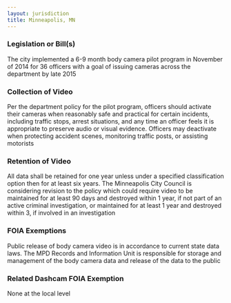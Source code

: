 ```yaml
---
layout: jurisdiction
title: Minneapolis, MN
---
```


### Legislation or Bill(s)

The city implemented a 6-9 month body camera pilot program in November of 2014 for 36 officers with a goal of issuing cameras across the department by late 2015

### Collection of Video

Per the department policy for the pilot program, officers should  activate their cameras when reasonably safe and practical for certain incidents, including traffic stops, arrest situations, and any time an officer feels it is appropriate to preserve audio or visual evidence.  Officers may deactivate when protecting accident scenes, monitoring traffic posts, or assisting motorists

### Retention of Video

All data shall be retained for one year unless under a specified classification option then for at least six years. The Minneapolis City Council is considering revision to the policy which could require video to be maintained for at least 90 days and destroyed within 1 year, if not part of an active criminal investigation, or maintained for at least 1 year and destroyed within 3, if involved in an investigation


### FOIA Exemptions

Public release of body camera video is in accordance to current state data laws. The MPD Records and Information Unit is responsible for storage and management of the body camera data and release of the data to the public

### Related Dashcam FOIA Exemption

None at the local level
